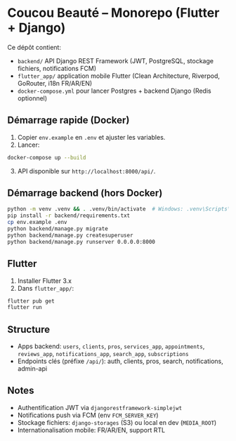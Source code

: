 # Coucou Beauté – Monorepo (Flutter + Django)

Ce dépôt contient:
- `backend/` API Django REST Framework (JWT, PostgreSQL, stockage fichiers, notifications FCM)
- `flutter_app/` application mobile Flutter (Clean Architecture, Riverpod, GoRouter, i18n FR/AR/EN)
- `docker-compose.yml` pour lancer Postgres + backend Django (Redis optionnel)

## Démarrage rapide (Docker)

1. Copier `env.example` en `.env` et ajuster les variables.
2. Lancer:
```bash
docker-compose up --build
```
3. API disponible sur `http://localhost:8000/api/`.

## Démarrage backend (hors Docker)

```bash
python -m venv .venv && . .venv/bin/activate  # Windows: .venv\Scripts\activate
pip install -r backend/requirements.txt
cp env.example .env
python backend/manage.py migrate
python backend/manage.py createsuperuser
python backend/manage.py runserver 0.0.0.0:8000
```

## Flutter

1. Installer Flutter 3.x
2. Dans `flutter_app/`:
```bash
flutter pub get
flutter run
```

## Structure

- Apps backend: `users`, `clients`, `pros`, `services_app`, `appointments`, `reviews_app`, `notifications_app`, `search_app`, `subscriptions`
- Endpoints clés (préfixe `/api/`): auth, clients, pros, search, notifications, admin-api

## Notes

- Authentification JWT via `djangorestframework-simplejwt`
- Notifications push via FCM (env `FCM_SERVER_KEY`)
- Stockage fichiers: `django-storages` (S3) ou local en dev (`MEDIA_ROOT`)
- Internationalisation mobile: FR/AR/EN, support RTL
